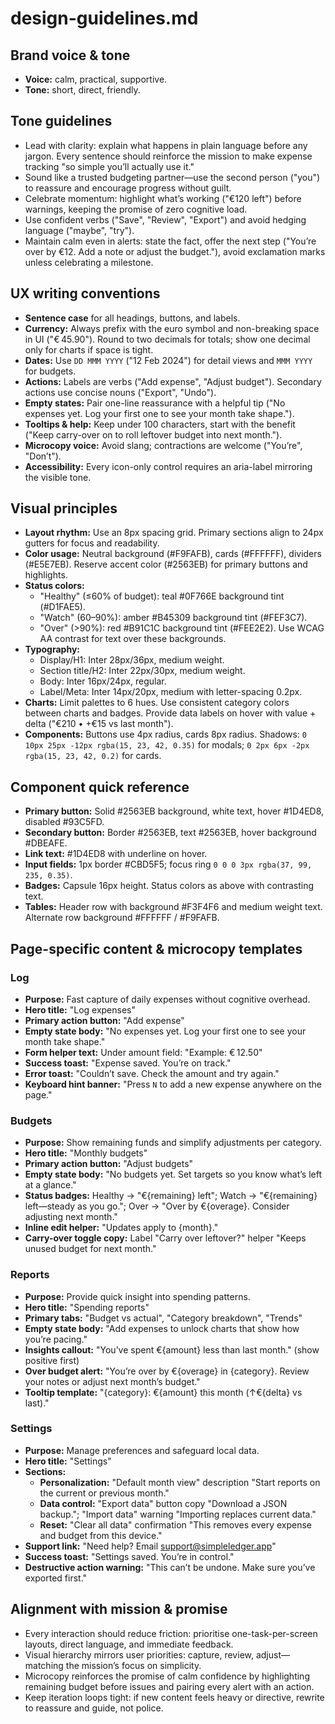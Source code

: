 # design-guidelines.md
## Brand voice & tone
- **Voice:** calm, practical, supportive.
- **Tone:** short, direct, friendly.

## Tone guidelines
- Lead with clarity: explain what happens in plain language before any jargon. Every sentence should reinforce the mission to make expense tracking "so simple you’ll actually use it."
- Sound like a trusted budgeting partner—use the second person ("you") to reassure and encourage progress without guilt.
- Celebrate momentum: highlight what’s working ("€120 left") before warnings, keeping the promise of zero cognitive load.
- Use confident verbs ("Save", "Review", "Export") and avoid hedging language ("maybe", "try").
- Maintain calm even in alerts: state the fact, offer the next step ("You’re over by €12. Add a note or adjust the budget."), avoid exclamation marks unless celebrating a milestone.

## UX writing conventions
- **Sentence case** for all headings, buttons, and labels.
- **Currency:** Always prefix with the euro symbol and non-breaking space in UI ("€ 45.90"). Round to two decimals for totals; show one decimal only for charts if space is tight.
- **Dates:** Use `DD MMM YYYY` ("12 Feb 2024") for detail views and `MMM YYYY` for budgets.
- **Actions:** Labels are verbs ("Add expense", "Adjust budget"). Secondary actions use concise nouns ("Export", "Undo").
- **Empty states:** Pair one-line reassurance with a helpful tip ("No expenses yet. Log your first one to see your month take shape.").
- **Tooltips & help:** Keep under 100 characters, start with the benefit ("Keep carry-over on to roll leftover budget into next month.").
- **Microcopy voice:** Avoid slang; contractions are welcome ("You’re", "Don’t").
- **Accessibility:** Every icon-only control requires an aria-label mirroring the visible tone.

## Visual principles
- **Layout rhythm:** Use an 8px spacing grid. Primary sections align to 24px gutters for focus and readability.
- **Color usage:** Neutral background (#F9FAFB), cards (#FFFFFF), dividers (#E5E7EB). Reserve accent color (#2563EB) for primary buttons and highlights.
- **Status colors:**
  - "Healthy" (≤60% of budget): teal #0F766E background tint (#D1FAE5).
  - "Watch" (60–90%): amber #B45309 background tint (#FEF3C7).
  - "Over" (>90%): red #B91C1C background tint (#FEE2E2).
  Use WCAG AA contrast for text over these backgrounds.
- **Typography:**
  - Display/H1: Inter 28px/36px, medium weight.
  - Section title/H2: Inter 22px/30px, medium weight.
  - Body: Inter 16px/24px, regular.
  - Label/Meta: Inter 14px/20px, medium with letter-spacing 0.2px.
- **Charts:** Limit palettes to 6 hues. Use consistent category colors between charts and badges. Provide data labels on hover with value + delta ("€210 • +€15 vs last month").
- **Components:** Buttons use 4px radius, cards 8px radius. Shadows: `0 10px 25px -12px rgba(15, 23, 42, 0.35)` for modals; `0 2px 6px -2px rgba(15, 23, 42, 0.2)` for cards.

## Component quick reference
- **Primary button:** Solid #2563EB background, white text, hover #1D4ED8, disabled #93C5FD.
- **Secondary button:** Border #2563EB, text #2563EB, hover background #DBEAFE.
- **Link text:** #1D4ED8 with underline on hover.
- **Input fields:** 1px border #CBD5F5; focus ring `0 0 0 3px rgba(37, 99, 235, 0.35)`.
- **Badges:** Capsule 16px height. Status colors as above with contrasting text.
- **Tables:** Header row with background #F3F4F6 and medium weight text. Alternate row background #FFFFFF / #F9FAFB.

## Page-specific content & microcopy templates
### Log
- **Purpose:** Fast capture of daily expenses without cognitive overhead.
- **Hero title:** "Log expenses"
- **Primary action button:** "Add expense"
- **Empty state body:** "No expenses yet. Log your first one to see your month take shape."
- **Form helper text:** Under amount field: "Example: € 12.50"
- **Success toast:** "Expense saved. You’re on track."
- **Error toast:** "Couldn’t save. Check the amount and try again."
- **Keyboard hint banner:** "Press `N` to add a new expense anywhere on the page."

### Budgets
- **Purpose:** Show remaining funds and simplify adjustments per category.
- **Hero title:** "Monthly budgets"
- **Primary action button:** "Adjust budgets"
- **Empty state body:** "No budgets yet. Set targets so you know what’s left at a glance."
- **Status badges:** Healthy → "€{remaining} left"; Watch → "€{remaining} left—steady as you go."; Over → "Over by €{overage}. Consider adjusting next month."
- **Inline edit helper:** "Updates apply to {month}."
- **Carry-over toggle copy:** Label "Carry over leftover?" helper "Keeps unused budget for next month."

### Reports
- **Purpose:** Provide quick insight into spending patterns.
- **Hero title:** "Spending reports"
- **Primary tabs:** "Budget vs actual", "Category breakdown", "Trends"
- **Empty state body:** "Add expenses to unlock charts that show how you’re pacing."
- **Insights callout:** "You’ve spent €{amount} less than last month." (show positive first)
- **Over budget alert:** "You’re over by €{overage} in {category}. Review your notes or adjust next month’s budget."
- **Tooltip template:** "{category}: €{amount} this month (↑€{delta} vs last)."

### Settings
- **Purpose:** Manage preferences and safeguard local data.
- **Hero title:** "Settings"
- **Sections:**
  - **Personalization:** "Default month view" description "Start reports on the current or previous month."
  - **Data control:** "Export data" button copy "Download a JSON backup."; "Import data" warning "Importing replaces current data."
  - **Reset:** "Clear all data" confirmation "This removes every expense and budget from this device."
- **Support link:** "Need help? Email support@simpleledger.app"
- **Success toast:** "Settings saved. You’re in control."
- **Destructive action warning:** "This can’t be undone. Make sure you’ve exported first."

## Alignment with mission & promise
- Every interaction should reduce friction: prioritise one-task-per-screen layouts, direct language, and immediate feedback.
- Visual hierarchy mirrors user priorities: capture, review, adjust—matching the mission’s focus on simplicity.
- Microcopy reinforces the promise of calm confidence by highlighting remaining budget before issues and pairing every alert with an action.
- Keep iteration loops tight: if new content feels heavy or directive, rewrite to reassure and guide, not police.
